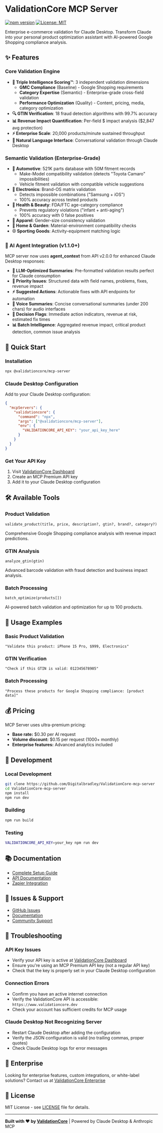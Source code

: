 # ValidationCore MCP Server

[![npm version](https://badge.fury.io/js/@validationcore%2Fmcp-server.svg)](https://www.npmjs.com/package/@validationcore/mcp-server)
[![License: MIT](https://img.shields.io/badge/License-MIT-yellow.svg)](https://opensource.org/licenses/MIT)

Enterprise e-commerce validation for Claude Desktop. Transform Claude into your personal product optimization assistant with AI-powered Google Shopping compliance analysis.

## ✨ Features

### Core Validation Engine
- **🎯 Triple Intelligence Scoring™**: 3 independent validation dimensions
  - **GMC Compliance** (Baseline) - Google Shopping requirements
  - **Category Expertise** (Semantic) - Enterprise-grade cross-field validation
  - **Performance Optimization** (Quality) - Content, pricing, media, category optimization
- **🔍 GTIN Verification**: 18 fraud detection algorithms with 99.7% accuracy
- **📊 Revenue Impact Quantification**: Per-field $ impact analysis ($2,847 avg protection)
- **⚡ Enterprise Scale**: 20,000 products/minute sustained throughput
- **🤖 Natural Language Interface**: Conversational validation through Claude Desktop

### Semantic Validation (Enterprise-Grade)
- **🚗 Automotive**: 521K parts database with 50M fitment records
  - Make-Model compatibility validation (detects "Toyota Camaro" impossibilities)
  - Vehicle fitment validation with compatible vehicle suggestions
- **📱 Electronics**: Brand-OS matrix validation
  - Detects impossible combinations ("Samsung + iOS")
  - 100% accuracy across tested products
- **💄 Health & Beauty**: FDA/FTC age-category compliance
  - Prevents regulatory violations ("infant + anti-aging")
  - 100% accuracy with 0 false positives
- **👕 Apparel**: Gender-size consistency validation
- **🏡 Home & Garden**: Material-environment compatibility checks
- **⚾ Sporting Goods**: Activity-equipment matching logic

### 🤖 AI Agent Integration (v1.1.0+)
MCP server now uses **agent_context** from API v2.0.0 for enhanced Claude Desktop responses:

- **🧠 LLM-Optimized Summaries**: Pre-formatted validation results perfect for Claude consumption
- **🎯 Priority Issues**: Structured data with field names, problems, fixes, revenue impact
- **⚡ Suggested Actions**: Actionable fixes with API endpoints for automation
- **💬 Voice Summaries**: Concise conversational summaries (under 200 chars) for audio interfaces
- **🚨 Decision Flags**: Immediate action indicators, revenue at risk, estimated fix times
- **📊 Batch Intelligence**: Aggregated revenue impact, critical product detection, common issue analysis

## 🚀 Quick Start

### Installation
```bash
npx @validationcore/mcp-server
```

### Claude Desktop Configuration
Add to your Claude Desktop configuration:

```json
{
  "mcpServers": {
    "validationcore": {
      "command": "npx",
      "args": ["@validationcore/mcp-server"],
      "env": {
        "VALIDATIONCORE_API_KEY": "your_api_key_here"
      }
    }
  }
}
```

### Get Your API Key
1. Visit [ValidationCore Dashboard](https://www.validationcore.dev/dashboard)
2. Create an MCP Premium API key
3. Add it to your Claude Desktop configuration

## 🛠️ Available Tools

### Product Validation
```
validate_product(title, price, description?, gtin?, brand?, category?)
```
Comprehensive Google Shopping compliance analysis with revenue impact predictions.

### GTIN Analysis
```
analyze_gtin(gtin)
```
Advanced barcode validation with fraud detection and business impact analysis.

### Batch Processing
```
batch_optimize(products[])
```
AI-powered batch validation and optimization for up to 100 products.

## 💬 Usage Examples

### Basic Product Validation
```
"Validate this product: iPhone 15 Pro, $999, Electronics"
```

### GTIN Verification
```
"Check if this GTIN is valid: 012345678905"
```

### Batch Processing
```
"Process these products for Google Shopping compliance: [product data]"
```

## 💰 Pricing

MCP Server uses ultra-premium pricing:
- **Base rate:** $0.30 per AI request
- **Volume discount:** $0.15 per request (1000+ monthly)
- **Enterprise features:** Advanced analytics included

## 🔧 Development

### Local Development
```bash
git clone https://github.com/Digitalbradley/ValidationCore-mcp-server
cd ValidationCore-mcp-server
npm install
npm run dev
```

### Building
```bash
npm run build
```

### Testing
```bash
VALIDATIONCORE_API_KEY=your_key npm run dev
```

## 📚 Documentation

- [Complete Setup Guide](https://www.validationcore.dev/docs/claude-desktop)
- [API Documentation](https://www.validationcore.dev/docs)
- [Zapier Integration](https://www.validationcore.dev/docs/integrations/zapier/mcp-integration)

## 🐛 Issues & Support

- [GitHub Issues](https://github.com/Digitalbradley/ValidationCore-mcp-server/issues)
- [Documentation](https://www.validationcore.dev/docs/claude-desktop)
- [Community Support](https://www.validationcore.dev/contact-us)

## 🔧 Troubleshooting

### API Key Issues
- Verify your API key is active at [ValidationCore Dashboard](https://www.validationcore.dev/dashboard)
- Ensure you're using an MCP Premium API key (not a regular API key)
- Check that the key is properly set in your Claude Desktop configuration

### Connection Errors
- Confirm you have an active internet connection
- Verify the ValidationCore API is accessible: `https://www.validationcore.dev`
- Check your account has sufficient credits for MCP usage

### Claude Desktop Not Recognizing Server
- Restart Claude Desktop after adding the configuration
- Verify the JSON configuration is valid (no trailing commas, proper quotes)
- Check Claude Desktop logs for error messages

## 🏢 Enterprise

Looking for enterprise features, custom integrations, or white-label solutions? Contact us at [ValidationCore Enterprise](https://www.validationcore.dev/contact-us)

## 📄 License

MIT License - see [LICENSE](LICENSE) file for details.

---

**Built with ❤️ by [ValidationCore](https://www.validationcore.dev)** | Powered by Claude Desktop & Anthropic MCP